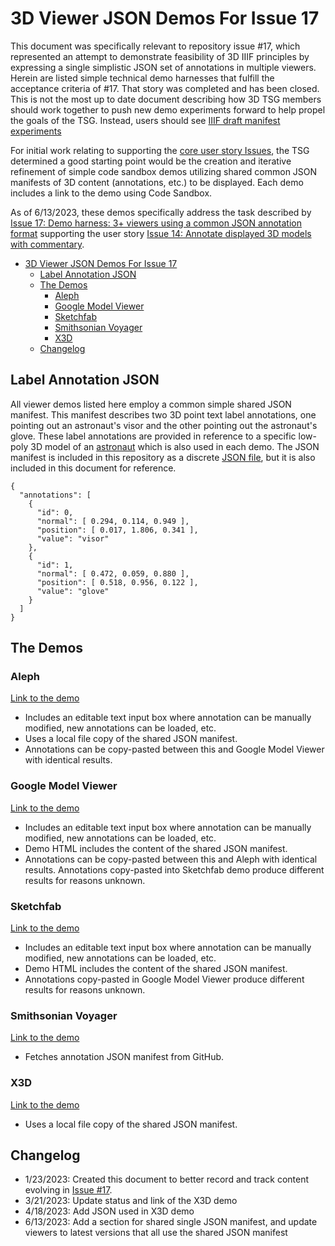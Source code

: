 # 3D Viewer JSON Demos For Issue 17

This document was specifically relevant to repository issue #17, which represented an attempt to demonstrate feasibility of 3D IIIF principles by expressing a single simplistic JSON set of annotations in multiple viewers. Herein are listed simple technical demo harnesses that fulfill the acceptance criteria of #17. That story was completed and has been closed. This is not the most up to date document describing how 3D TSG members should work together to push new demo experiments forward to help propel the goals of the TSG. Instead, users should see [IIIF draft manifest experiments](EXPERIMENTS.md)

For initial work relating to supporting the [core user story Issues](https://github.com/IIIF/3d/issues?q=is%3Aopen+is%3Aissue+label%3A%22core+user+story%22), the TSG determined a good starting point would be the creation and iterative refinement of simple code sandbox demos utilizing shared common JSON manifests of 3D content (annotations, etc.) to be displayed. Each demo includes a link to the demo using Code Sandbox. 

As of 6/13/2023, these demos specifically address the task described by [Issue 17: Demo harness: 3+ viewers using a common JSON annotation format](https://github.com/IIIF/3d/issues/17) supporting the user story [Issue 14: Annotate displayed 3D models with commentary](https://github.com/IIIF/3d/issues/14).

- [3D Viewer JSON Demos For Issue 17](#3d-viewer-json-demos-for-issue-17)
  - [Label Annotation JSON](#label-annotation-json)
  - [The Demos](#the-demos)
    - [Aleph](#aleph)
    - [Google Model Viewer](#google-model-viewer)
    - [Sketchfab](#sketchfab)
    - [Smithsonian Voyager](#smithsonian-voyager)
    - [X3D](#x3d)
  - [Changelog](#changelog)

## Label Annotation JSON

All viewer demos listed here employ a common simple shared JSON manifest. This manifest describes two 3D point text label annotations, one pointing out an astronaut's visor and the other pointing out the astronaut's glove. These label annotations are provided in reference to a specific low-poly 3D model of an [astronaut](https://cdn.glitch.com/36cb8393-65c6-408d-a538-055ada20431b/Astronaut.glb) which is also used in each demo. The JSON manifest is included in this repository as a discrete [JSON file](https://github.com/IIIF/3d/blob/main/demo/json/label-annotation-issue-17.json), but it is also included in this document for reference. 

```
{
  "annotations": [
    {
      "id": 0,
      "normal": [ 0.294, 0.114, 0.949 ],
      "position": [ 0.017, 1.806, 0.341 ],
      "value": "visor"
    },
    {
      "id": 1,
      "normal": [ 0.472, 0.059, 0.880 ],
      "position": [ 0.518, 0.956, 0.122 ],
      "value": "glove"
    }
  ]
}
```

## The Demos

### Aleph

[Link to the demo](https://codesandbox.io/s/aleph-annotation-demo-common-annotation-json-8rbos9)

- Includes an editable text input box where annotation can be manually modified, new annotations can be loaded, etc.
- Uses a local file copy of the shared JSON manifest.
- Annotations can be copy-pasted between this and Google Model Viewer with identical results.

### Google Model Viewer

[Link to the demo](https://codesandbox.io/s/model-viewer-annotations-demo-3k5tqo)

- Includes an editable text input box where annotation can be manually modified, new annotations can be loaded, etc.
- Demo HTML includes the content of the shared JSON manifest.
- Annotations can be copy-pasted between this and Aleph with identical results. Annotations copy-pasted into Sketchfab demo produce different results for reasons unknown.

### Sketchfab

[Link to the demo](https://codesandbox.io/s/sad-lena-b39r00?file=/src/index.js)

- Includes an editable text input box where annotation can be manually modified, new annotations can be loaded, etc.
- Demo HTML includes the content of the shared JSON manifest.
- Annotations copy-pasted in Google Model Viewer produce different results for reasons unknown.

### Smithsonian Voyager

[Link to the demo](https://codesandbox.io/s/voyager-annotations-demo-forked-rqivl4?file=/index.html)

- Fetches annotation JSON manifest from GitHub.

### X3D

[Link to the demo](https://codesandbox.io/p/github/vincentmarchetti/x3d-remote-annotation)

- Uses a local file copy of the shared JSON manifest.

## Changelog

- 1/23/2023: Created this document to better record and track content evolving in [Issue #17](https://github.com/IIIF/3d/issues/17).
- 3/21/2023: Update status and link of the X3D demo
- 4/18/2023: Add JSON used in X3D demo
- 6/13/2023: Add a section for shared single JSON manifest, and update viewers to latest versions that all use the shared JSON manifest
